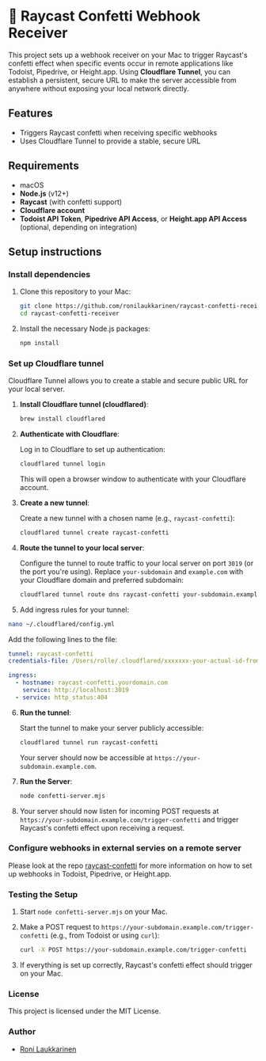 # 🎉 Raycast Confetti Webhook Receiver

This project sets up a webhook receiver on your Mac to trigger Raycast's confetti effect when specific events occur in remote applications like Todoist, Pipedrive, or Height.app. Using **Cloudflare Tunnel**, you can establish a persistent, secure URL to make the server accessible from anywhere without exposing your local network directly.

## Features

- Triggers Raycast confetti when receiving specific webhooks
- Uses Cloudflare Tunnel to provide a stable, secure URL

## Requirements

- macOS
- **Node.js** (v12+)
- **Raycast** (with confetti support)
- **Cloudflare account**
- **Todoist API Token**, **Pipedrive API Access**, or **Height.app API Access** (optional, depending on integration)

## Setup instructions

### Install dependencies

1. Clone this repository to your Mac:

   ```bash
   git clone https://github.com/ronilaukkarinen/raycast-confetti-receiver.git
   cd raycast-confetti-receiver
   ```

2. Install the necessary Node.js packages:

   ```bash
   npm install
   ```

### Set up Cloudflare tunnel

Cloudflare Tunnel allows you to create a stable and secure public URL for your local server.

1. **Install Cloudflare tunnel (cloudflared)**:

   ```bash
   brew install cloudflared
   ```

2. **Authenticate with Cloudflare**:

   Log in to Cloudflare to set up authentication:

   ```bash
   cloudflared tunnel login
   ```

   This will open a browser window to authenticate with your Cloudflare account.

3. **Create a new tunnel**:

   Create a new tunnel with a chosen name (e.g., `raycast-confetti`):

   ```bash
   cloudflared tunnel create raycast-confetti
   ```

4. **Route the tunnel to your local server**:

   Configure the tunnel to route traffic to your local server on port `3019` (or the port you're using). Replace `your-subdomain` and `example.com` with your Cloudflare domain and preferred subdomain:

   ```bash
   cloudflared tunnel route dns raycast-confetti your-subdomain.example.com
   ```

5. Add ingress rules for your tunnel:

  ```bash
  nano ~/.cloudflared/config.yml
  ```

  Add the following lines to the file:

  ```yaml
  tunnel: raycast-confetti
  credentials-file: /Users/rolle/.cloudflared/xxxxxxx-your-actual-id-from-the-file.json

  ingress:
    - hostname: raycast-confetti.yourdomain.com
      service: http://localhost:3019
    - service: http_status:404
  ```

6. **Run the tunnel**:

   Start the tunnel to make your server publicly accessible:

   ```bash
   cloudflared tunnel run raycast-confetti
   ```

   Your server should now be accessible at `https://your-subdomain.example.com`.

7. **Run the Server**:

   ```bash
   node confetti-server.mjs
   ```

8. Your server should now listen for incoming POST requests at `https://your-subdomain.example.com/trigger-confetti` and trigger Raycast's confetti effect upon receiving a request.

### Configure webhooks in external servies on a remote server

Please look at the repo [raycast-confetti](https://github.com/ronilaukkarinen/raycast-confetti) for more information on how to set up webhooks in Todoist, Pipedrive, or Height.app.

### Testing the Setup

1. Start `node confetti-server.mjs` on your Mac.
2. Make a POST request to `https://your-subdomain.example.com/trigger-confetti` (e.g., from Todoist or using `curl`):

   ```bash
   curl -X POST https://your-subdomain.example.com/trigger-confetti
   ```

3. If everything is set up correctly, Raycast's confetti effect should trigger on your Mac.

### License

This project is licensed under the MIT License.

### Author

- [Roni Laukkarinen](https://github.com/ronilaukkarinen)